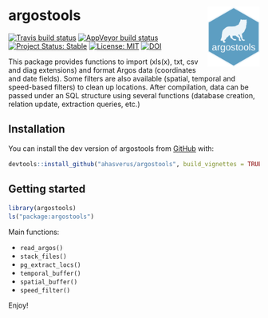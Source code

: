 
<!-- README.md is generated from README.Rmd. Please edit that file -->

# argostools <img src="inst/figures/argostools.png" height="120" align="right"/>

<!-- badges: start -->

[![Travis build
status](https://travis-ci.org/ahasverus/argostools.svg?branch=master)](https://travis-ci.org/ahasverus/argostools)
[![AppVeyor build
status](https://ci.appveyor.com/api/projects/status/github/ahasverus/argostools?branch=master&svg=true)](https://ci.appveyor.com/project/ahasverus/argostools)
[![Project Status:
Stable](https://img.shields.io/badge/lifecycle-stable-brightgreen.svg)](https://www.tidyverse.org/lifecycle/#stable)
[![License:
MIT](https://img.shields.io/badge/License-MIT-yellow.svg)](https://opensource.org/licenses/MIT)
[![DOI](https://zenodo.org/badge/37935776.svg)](https://zenodo.org/badge/latestdoi/37935776)
<!-- badges: end -->

This package provides functions to import (xls(x), txt, csv and diag
extensions) and format Argos data (coordinates and date fields). Some
filters are also available (spatial, temporal and speed-based filters)
to clean up locations. After compilation, data can be passed under an
SQL structure using several functions (database creation, relation
update, extraction queries, etc.)

## Installation

You can install the dev version of argostools from
[GitHub](https://github.com/ahasverus/argostools) with:

``` r
devtools::install_github("ahasverus/argostools", build_vignettes = TRUE)
```

## Getting started

``` r
library(argostools)
ls("package:argostools")
```

Main functions:

  - `read_argos()`
  - `stack_files()`
  - `pg_extract_locs()`
  - `temporal_buffer()`
  - `spatial_buffer()`
  - `speed_filter()`

Enjoy\!
